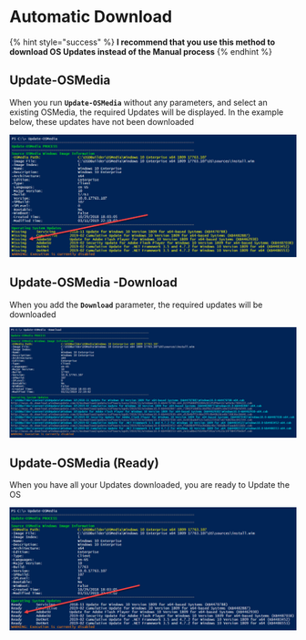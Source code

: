 # Automatic Download

{% hint style="success" %}
**I recommend that you use this method to download OS Updates instead of the Manual process**
{% endhint %}

## Update-OSMedia

When you run **`Update-OSMedia`** without any parameters, and select an existing OSMedia, the required Updates will be displayed.  In the example below, these updates have not been downloaded

![](../../../../.gitbook/assets/image%20%2864%29.png)

## Update-OSMedia -Download

When you add the **`Download`** parameter, the required updates will be downloaded 

![](../../../../.gitbook/assets/image%20%28161%29.png)

## Update-OSMedia \(Ready\)

When you have all your Updates downloaded, you are ready to Update the OS

![](../../../../.gitbook/assets/image%20%28138%29.png)



